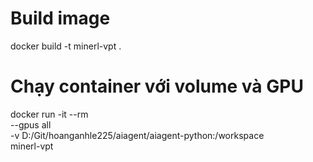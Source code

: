 # Build image
docker build -t minerl-vpt .

# Chạy container với volume và GPU
docker run -it --rm \
  --gpus all \
  -v D:/Git/hoanganhle225/aiagent/aiagent-python:/workspace \
  minerl-vpt

